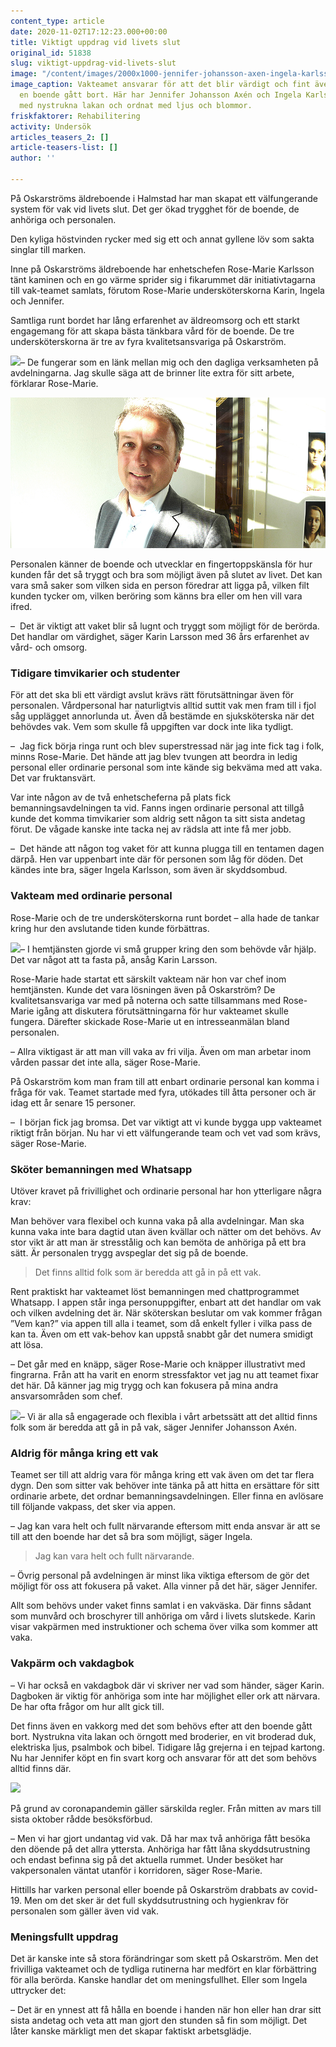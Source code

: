 ```yaml
---
content_type: article
date: 2020-11-02T17:12:23.000+00:00
title: Viktigt uppdrag vid livets slut
original_id: 51838
slug: viktigt-uppdrag-vid-livets-slut
image: "/content/images/2000x1000-jennifer-johansson-axen-ingela-karlsson-foto-anna-rehnberg.jpg"
image_caption: Vakteamet ansvarar för att det blir värdigt och fint även efter att
  en boende gått bort. Här har Jennifer Johansson Axén och Ingela Karlsson bäddat
  med nystrukna lakan och ordnat med ljus och blommor.
friskfaktorer: Rehabilitering
activity: Undersök
articles_teasers_2: []
article-teasers-list: []
author: ''

---
```

På Oskarströms äldreboende i Halmstad har man skapat ett välfungerande system för vak vid livets slut. Det ger ökad trygghet för de boende, de anhöriga och personalen.

Den kyliga höstvinden rycker med sig ett och annat gyllene löv som sakta singlar till marken.

Inne på Oskarströms äldreboende har enhetschefen Rose-Marie Karlsson tänt kaminen och en go värme sprider sig i fikarummet där initiativtagarna till vak-teamet samlats, förutom Rose-Marie undersköterskorna Karin, Ingela och Jennifer.

Samtliga runt bordet har lång erfarenhet av äldreomsorg och ett starkt engagemang för att skapa bästa tänkbara vård för de boende. De tre undersköterskorna är tre av fyra kvalitetsansvariga på Oskarström.

[![](https://www.suntarbetsliv.se/wp-content/uploads/2020/11/200x220-rose-marie-karlsson-foto-anna-rehnberg.jpg)](https://www.suntarbetsliv.se/wp-content/uploads/2020/11/200x220-rose-marie-karlsson-foto-anna-rehnberg.jpg)– De fungerar som en länk mellan mig och den dagliga verksamheten på avdelningarna. Jag skulle säga att de brinner lite extra för sitt arbete, förklarar Rose-Marie.

![](/content/images/tangkjaer_940x450hb1.jpg)

Personalen känner de boende och utvecklar en fingertoppskänsla för hur kunden får det så tryggt och bra som möjligt även på slutet av livet. Det kan vara små saker som vilken sida en person föredrar att ligga på, vilken filt kunden tycker om, vilken beröring som känns bra eller om hen vill vara ifred.

–  Det är viktigt att vaket blir så lugnt och tryggt som möjligt för de berörda. Det handlar om värdighet, säger Karin Larsson med 36 års erfarenhet av vård- och omsorg.

### Tidigare timvikarier och studenter

För att det ska bli ett värdigt avslut krävs rätt förutsättningar även för personalen. Vårdpersonal har naturligtvis alltid suttit vak men fram till i fjol såg upplägget annorlunda ut. Även då bestämde en sjuksköterska när det behövdes vak. Vem som skulle få uppgiften var dock inte lika tydligt.

–  Jag fick börja ringa runt och blev superstressad när jag inte fick tag i folk, minns Rose-Marie. Det hände att jag blev tvungen att beordra in ledig personal eller ordinarie personal som inte kände sig bekväma med att vaka. Det var fruktansvärt.

Var inte någon av de två enhetscheferna på plats fick bemanningsavdelningen ta vid. Fanns ingen ordinarie personal att tillgå kunde det komma timvikarier som aldrig sett någon ta sitt sista andetag förut. De vågade kanske inte tacka nej av rädsla att inte få mer jobb.

–  Det hände att någon tog vaket för att kunna plugga till en tentamen dagen därpå. Hen var uppenbart inte där för personen som låg för döden. Det kändes inte bra, säger Ingela Karlsson, som även är skyddsombud.

### Vakteam med ordinarie personal

Rose-Marie och de tre undersköterskorna runt bordet – alla hade de tankar kring hur den avslutande tiden kunde förbättras.

[![](https://www.suntarbetsliv.se/wp-content/uploads/2020/11/200x220-karin-larsson-foto-anna-rehnberg.jpg)](https://www.suntarbetsliv.se/wp-content/uploads/2020/11/200x220-karin-larsson-foto-anna-rehnberg.jpg)– I hemtjänsten gjorde vi små grupper kring den som behövde vår hjälp. Det var något att ta fasta på, ansåg Karin Larsson.

Rose-Marie hade startat ett särskilt vakteam när hon var chef inom hemtjänsten. Kunde det vara lösningen även på Oskarström? De kvalitetsansvariga var med på noterna och satte tillsammans med Rose-Marie igång att diskutera förutsättningarna för hur vakteamet skulle fungera. Därefter skickade Rose-Marie ut en intresseanmälan bland personalen.

– Allra viktigast är att man vill vaka av fri vilja. Även om man arbetar inom vården passar det inte alla, säger Rose-Marie.

På Oskarström kom man fram till att enbart ordinarie personal kan komma i fråga för vak. Teamet startade med fyra, utökades till åtta personer och är idag ett år senare 15 personer.

–  I början fick jag bromsa. Det var viktigt att vi kunde bygga upp vakteamet riktigt från början. Nu har vi ett välfungerande team och vet vad som krävs, säger Rose-Marie.

### Sköter bemanningen med Whatsapp

Utöver kravet på frivillighet och ordinarie personal har hon ytterligare några krav:

Man behöver vara flexibel och kunna vaka på alla avdelningar. Man ska kunna vaka inte bara dagtid utan även kvällar och nätter om det behövs. Av stor vikt är att man är stresstålig och kan bemöta de anhöriga på ett bra sätt. Är personalen trygg avspeglar det sig på de boende.

> Det finns alltid folk som är beredda att gå in på ett vak.

Rent praktiskt har vakteamet löst bemanningen med chattprogrammet Whatsapp. I appen står inga personuppgifter, enbart att det handlar om vak och vilken avdelning det är. När sköterskan beslutar om vak kommer frågan ”Vem kan?” via appen till alla i teamet, som då enkelt fyller i vilka pass de kan ta. Även om ett vak-behov kan uppstå snabbt går det numera smidigt att lösa.

– Det går med en knäpp, säger Rose-Marie och knäpper illustrativt med fingrarna. Från att ha varit en enorm stressfaktor vet jag nu att teamet fixar det här. Då känner jag mig trygg och kan fokusera på mina andra ansvarsområden som chef.

[![](https://www.suntarbetsliv.se/wp-content/uploads/2020/11/200x220-jennifer-johansson-axen-foto-anna-rehnberg.jpg)](https://www.suntarbetsliv.se/wp-content/uploads/2020/11/200x220-jennifer-johansson-axen-foto-anna-rehnberg.jpg)– Vi är alla så engagerade och flexibla i vårt arbetssätt att det alltid finns folk som är beredda att gå in på vak, säger Jennifer Johansson Axén.

### Aldrig för många kring ett vak

Teamet ser till att aldrig vara för många kring ett vak även om det tar flera dygn. Den som sitter vak behöver inte tänka på att hitta en ersättare för sitt ordinarie arbete, det ordnar bemanningsavdelningen. Eller finna en avlösare till följande vakpass, det sker via appen.

– Jag kan vara helt och fullt närvarande eftersom mitt enda ansvar är att se till att den boende har det så bra som möjligt, säger Ingela.

> Jag kan vara helt och fullt närvarande.

– Övrig personal på avdelningen är minst lika viktiga eftersom de gör det möjligt för oss att fokusera på vaket. Alla vinner på det här, säger Jennifer.

Allt som behövs under vaket finns samlat i en vakväska. Där finns sådant som munvård och broschyrer till anhöriga om vård i livets slutskede. Karin visar vakpärmen med instruktioner och schema över vilka som kommer att vaka.

### Vakpärm och vakdagbok

– Vi har också en vakdagbok där vi skriver ner vad som händer, säger Karin. Dagboken är viktig för anhöriga som inte har möjlighet eller ork att närvara. De har ofta frågor om hur allt gick till.

Det finns även en vakkorg med det som behövs efter att den boende gått bort. Nystrukna vita lakan och örngott med broderier, en vit broderad duk, elektriska ljus, psalmbok och bibel. Tidigare låg grejerna i en tejpad kartong. Nu har Jennifer köpt en fin svart korg och ansvarar för att det som behövs alltid finns där.

[![](https://www.suntarbetsliv.se/wp-content/uploads/2020/11/750x400-vakkorg-foto-anna-rehnberg.jpg)](https://www.suntarbetsliv.se/wp-content/uploads/2020/11/750x400-vakkorg-foto-anna-rehnberg.jpg)

På grund av coronapandemin gäller särskilda regler. Från mitten av mars till sista oktober rådde besöksförbud.

– Men vi har gjort undantag vid vak. Då har max två anhöriga fått besöka den döende på det allra yttersta. Anhöriga har fått låna skyddsutrustning och endast befinna sig på det aktuella rummet. Under besöket har vakpersonalen väntat utanför i korridoren, säger Rose-Marie.

Hittills har varken personal eller boende på Oskarström drabbats av covid-19. Men om det sker är det full skyddsutrustning och hygienkrav för personalen som gäller även vid vak.

### Meningsfullt uppdrag

Det är kanske inte så stora förändringar som skett på Oskarström. Men det frivilliga vakteamet och de tydliga rutinerna har medfört en klar förbättring för alla berörda. Kanske handlar det om meningsfullhet. Eller som Ingela uttrycker det:

– Det är en ynnest att få hålla en boende i handen när hon eller han drar sitt sista andetag och veta att man gjort den stunden så fin som möjligt. Det låter kanske märkligt men det skapar faktiskt arbetsglädje.